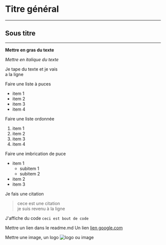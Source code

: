 # Titre général
-----------------------------
## Sous titre
----

__Mettre en gras du texte__

*Mettre en italique du texte*

Je tape du texte et je vais   
a la ligne

Faire une liste à puces
* item 1
* item 2
* item 3
* item 4

Faire une liste ordonnée
1. item 1
2. item 2
3. item 3
4. item 4

Faire une imbrication de puce
* item 1
  * subitem 1
  * subitem 2
* item 2
* item 3

Je fais une citation
> cece est une citation  
je suis revenu à la ligne

J'affiche du code
`ceci est bout de code`

Mettre un  lien dans le readme.md
Un lien [ lien google.com](https://google.com)

Mettre une image, un logo
![logo ou image](https://ik.imagekit.io/gambarku/wp-content/uploads/2021/12/0.p.png)
